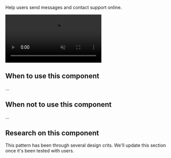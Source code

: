 Help users send messages and contact support online.

<video role="region" aria-label="Address lookup flow example video, this video has no audio." controls muted>
  <source src="/public/videos/support.mp4" type="video/mp4">
</video>

## When to use this component

...

## When not to use this component

...

## Research on this component

This pattern has been through several design crits. We'll update this section once it's been tested with users.